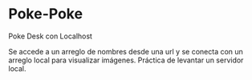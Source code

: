 # Poke-Poke
Poke Desk con Localhost

Se accede a un arreglo de nombres desde una url y se conecta con un arreglo local para visualizar imágenes.
Práctica de levantar un servidor local.
